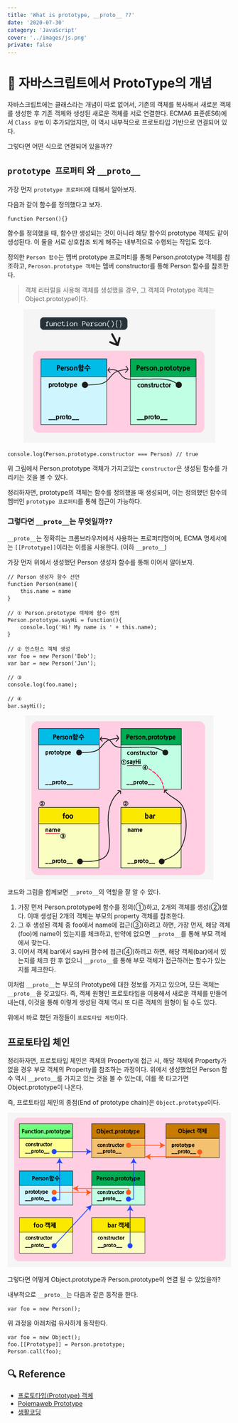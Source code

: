 ```yaml
---
title: 'What is prototype, __proto__ ??'
date: '2020-07-30'
category: 'JavaScript'
cover: '../images/js.png'
private: false
---
```


# 🍪 자바스크립트에서 ProtoType의 개념

자바스크립트에는 클래스라는 개념이 따로 없어서, 기존의 객체를 복사해서 새로운 객체를 생성한 후 기존 객체와 생성된 새로운 객체를 서로 연결한다. ECMA6 표준(ES6)에서 `Class 문법` 이 추가되었지만, 이 역시 내부적으로 프로토타입 기반으로 연결되어 있다.

그렇다면 어떤 식으로 연결되어 있을까??

## `prototype 프로퍼티` 와 `__proto__`

가장 먼저 `prototype 프로퍼티`에 대해서 알아보자.

다음과 같이 함수를 정의했다고 보자.

```
function Person(){}
```

함수를 정의했을 때, 함수만 생성되는 것이 아니라 해당 함수의 prototype 객체도 같이 생성된다. 이 둘을 서로 상호참조 되게 해주는 내부적으로 수행되는 작업도 있다.

정의한 `Person 함수`는 멤버 prototype 프로퍼티를 통해 Person.prototype 객체를 참조하고, `Peroson.prototype 객체`는 멤버 constructor를 통해 Person 함수를 참조한다.

> 객체 리터럴을 사용해 객체를 생성했을 경우, 그 객체의 Prototype 객체는 Object.prototype이다.

<center><img src="./images/prototype_1.png" alt="prototype_1" height="300px"/></center>

```
console.log(Person.prototype.constructor === Person) // true
```

위 그림에서 Person.prototype 객체가 가지고있는 `constructor`은 생성된 함수를 가리키는 것을 볼 수 있다.

정리하자면, prototype의 객체는 함수를 정의했을 때 생성되며, 이는 정의했던 함수의 멤버인 `prototype 프로퍼티`를 통해 접근이 가능하다.

### 그렇다면 `__proto__`는 무엇일까??

`__proto__`는 정확히는 크롬브라우저에서 사용하는 프로퍼티명이며, ECMA 명세서에는 `[[Prototype]]`이라는 이름을 사용한다. (이하 `__proto__`)

가장 먼저 위에서 생성했던 Person 생성자 함수를 통해 이어서 알아보자.

```
// Person 생성자 함수 선언
function Person(name){
    this.name = name
}

// ① Person.prototype 객체에 함수 정의
Person.prototype.sayHi = function(){
    console.log('Hi! My name is ' + this.name);
}

// ② 인스턴스 객체 생성
var foo = new Person('Bob');
var bar = new Person('Jun');

// ③
console.log(foo.name);

// ④
bar.sayHi();
```

<center><img src="./images/prototype_2.png" alt="prototype_2" /></center>

코드와 그림을 함께보면 `__proto__`의 역할을 잘 알 수 있다.

1. 가장 먼저 Person.prototype에 함수를 정의(①)하고, 2개의 객체를 생성(②)했다. 이때 생성된 2개의 객체는 부모의 property 객체를 참조한다.
2. 그 후 생성된 객체 중 foo에서 name에 접근(③)하려고 하면, 가장 먼저, 해당 객체(foo)에 name이 있는지를 체크하고, 만약에 없으면 `__proto__`를 통해 부모 객체에서 찾는다.
3. 이어서 객체 bar에서 sayHi 함수에 접근(④)하려고 하면, 해당 객체(bar)에서 있는지를 체크 한 후 없으니 `__proto__`를 통해 부모 객체가 접근하려는 함수가 있는지를 체크한다.

이처럼 `__proto__`는 부모의 Prototype에 대한 정보를 가지고 있으며, 모든 객체는 `__proto__`을 갖고있다. 즉, 객체 원형인 프로토타입을 이용해서 새로운 객체를 만들어내는데, 이것을 통해 이렇게 생성된 객체 역시 또 다른 객체의 원형이 될 수도 있다.

위에서 바로 했던 과정들이 `프로토타입 체인`이다.

## 프로토타입 체인

정리하자면, 프로토타입 체인은 객체의 Property에 접근 시, 해당 객체에 Property가 없을 경우 부모 객체의 Property를 참조하는 과정이다. 위에서 생성했었던 Person 함수 역시 `__proto__`를 가지고 있는 것을 볼 수 있는데, 이를 쭉 타고가면 Object.prototype이 나온다.

즉, 프로토타입 체인의 종점(End of prototype chain)은 `Object.prototype`이다.

<center><img src="./images/prototype_3.png" alt="prototype_3" /></center>

그렇다면 어떻게 Object.prototype과 Person.prototype이 연결 될 수 있었을까?

내부적으로 `__proto__`는 다음과 같은 동작을 한다.

```
var foo = new Person();
```

위 과정을 아래처럼 유사하게 동작한다.

```
var foo = new Object();
foo.[[Prototype]] = Person.prototype;
Person.call(foo);
```

## 🔍 Reference

- [프로토타입(Prototype) 객체](https://poiemaweb.com/js-prototype)
- [Poiemaweb Prototype](https://victorydntmd.tistory.com/52)
- [생활코딩](https://opentutorials.org/module/4047/24629)
